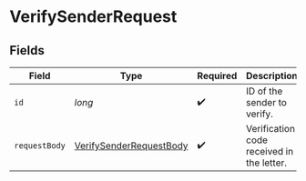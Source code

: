 # VerifySenderRequest


## Fields

| Field                                                                         | Type                                                                          | Required                                                                      | Description                                                                   | Example                                                                       |
| ----------------------------------------------------------------------------- | ----------------------------------------------------------------------------- | ----------------------------------------------------------------------------- | ----------------------------------------------------------------------------- | ----------------------------------------------------------------------------- |
| `id`                                                                          | *long*                                                                        | :heavy_check_mark:                                                            | ID of the sender to verify.                                                   | 443                                                                           |
| `requestBody`                                                                 | [VerifySenderRequestBody](../../models/operations/VerifySenderRequestBody.md) | :heavy_check_mark:                                                            | Verification code received in the letter.                                     |                                                                               |